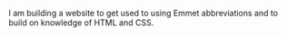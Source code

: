 I am building a website to get used to using Emmet abbreviations and to build on knowledge of HTML and CSS.